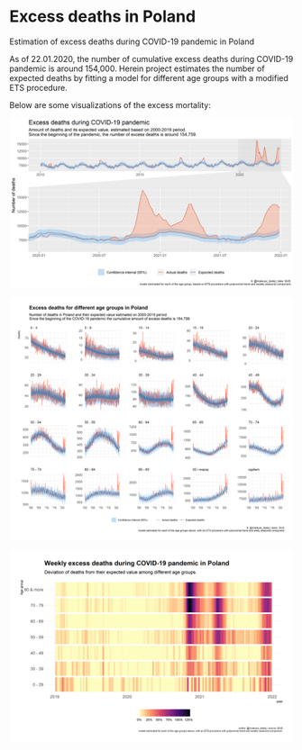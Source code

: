# Excess deaths in Poland
Estimation of excess deaths during COVID-19 pandemic in Poland

As of 22.01.2020, the number of cumulative excess deaths during COVID-19 pandemic is around 154,000. Herein project estimates the number of expected deaths by fitting a model for different age groups with a modified ETS procedure. 

Below are some visualizations of the excess mortality: 

![](media/total_excess_plot_eng.png )

![](media/excess_deaths_age_plot_eng.png)

![](media/excess_deviation_eng.png)